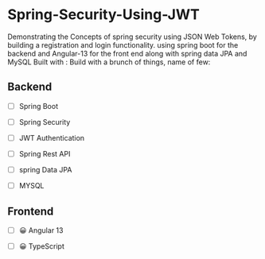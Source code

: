 # Spring-Security-Using-JWT
Demonstrating the Concepts of spring security using JSON Web Tokens, by building a registration and login functionality. using spring boot for the backend and Angular-13 for the front end along with spring data JPA and MySQL 
Built with :
Build with a brunch of things, name of few:

Backend
----------
- [ ] Spring Boot
- [ ] Spring Security
- [ ] JWT Authentication
- [ ] Spring Rest API
- [ ] spring Data JPA
- [ ] MYSQL


Frontend
----------
- [ ] :grinning:  Angular 13
- [ ] :grinning: TypeScript

